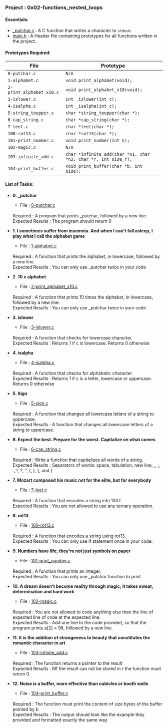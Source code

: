 <h3>Project : 0x02-functions_nested_loops</h3>

<h4>Essentials:</h4>

* [_putchar.c](./_putchar.c) : A C function that writes a character to `stdout`.
* [main.h](./main.h) : A Header file containing prototypes for all functions written in the project.

<h4>Prototypes Required:</h4>

| File                     | Prototype                                                      |
| -------------------------| ---------------------------------------------------------------|
| `0-putchar.c`            | `N/A`                                                          |
| `1-alphabet.c`           | `void print_alphabet(void);`                                   |
| `2-print_alphabet_x10.c` | `void print_alphabet_x10(void);`                               |
| `3-islower.c`            | `int _islower(int c);`                                         |
| `4-isalpha.c`            | `int _isalpha(int c);`                                         |
| `5-string_toupper.c` | `char *string_toupper(char *);`                                |
| `6-cap_string.c`     | `char *cap_string(char *);`                                    |
| `7-leet.c`           | `char *leet(char *);`                                          |
| `100-rot13.c`        | `char *rot13(char *);`                                         |
| `101-print_number.c` | `void print_number(int n);`                                    |
| `102-magic.c`        | `N/A`                                                          |
| `103-infinite_add.c` | `char *infinite_add(char *n1, char *n2, char *r, int size_r);` |
| `104-print_buffer.c` | `void print_buffer(char *b, int size);`                        |

<h4>List of Tasks:</h4>

* **0. _putchar**
  * File : [0-putchar.c](./0-putchar.c)
  <br>
  Required : A program that prints _putchar, followed by a new line.
  <br>
  Expected Results : The program should return 0

* **1. I sometimes suffer from insomnia. And when I can't fall asleep, I play what I call the alphabet game**
  *  File : [1-alphabet.c](./1-alphabet.c)
   <br>
  Required : A function that prints the alphabet, in lowercase, followed by a new line.
  <br>
  Expected Results : You can only use _putchar twice in your code
  
* **2. 10 x alphabet**
  *  File : [2-print_alphabet_x10.c](./2-print_alphabet_x10.c)
   <br>
  Required : A function that prints 10 times the alphabet, in lowercase, followed by a new line.
  <br>
  Expected Results : You can only use _putchar twice in your code
  
* **3. islower**
  * File : [3-islower.c](./3-islower.c)
  <br>
  Required : A function that checks for lowercase character.
  <br>
  Expected Results : Returns 1 if c is lowercase. Returns 0 otherwise

* **4. isalpha**
  *  File : [4-isalpha.c](./4-isalpha.c)
   <br>
  Required : A function that checks for alphabetic character.
  <br>
  Expected Results : Returns 1 if c is a letter, lowercase or uppercase. Returns 0 otherwise
  
* **5. Sign**
  * File : [5-sign.c](./5-sign.c)
  <br>
  Required : A function that changes all lowercase letters of a string to uppercase.
  <br>
  Expected Results : A function that changes all lowercase letters of a string to uppercase.

* **6. Expect the best. Prepare for the worst. Capitalize on what comes**
  *  File : [6-cap_string.c](./6-cap_string.c)
   <br>
  Required : Write a function that capitalizes all words of a string.
  <br>
  Expected Results : Separators of words: space, tabulation, new line, ,, ;, ., !, ?, ", (, ), {, and }
  
* **7. Mozart composed his music not for the elite, but for everybody**
  * File : [7-leet.c](./7-leet.c)
  <br>
  Required : A function that encodes a string into 1337.
  <br>
  Expected Results : You are not allowed to use any ternary operation.

* **8. rot13**
  *  File : [100-rot13.c](./100-rot13.c)
   <br>
  Required : A function that encodes a string using rot13.
  <br>
  Expected Results : You can only use if statement once in your code.
  
* **9. Numbers have life; they're not just symbols on paper**
  * File : [101-print_number.c](./101-print_number.c)
  <br>
  Required : A function that prints an integer.
  <br>
  Expected Results : You can only use _putchar function to print.

* **10. A dream doesn't become reality through magic; it takes sweat, determination and hard work**
  *  File : [102-magic.c](./102-magic.c)
   <br>
  Required : You are not allowed to code anything else than the line of expected line of code at the expected line.
  <br>
  Expected Results : Add one line to the code provided, so that the program prints a[2] = 98, followed by a new line.
  
* **11. It is the addition of strangeness to beauty that constitutes the romantic character in art**
  * File : [103-infinite_add.c](./103-infinite_add.c)
  <br>
  Required : The function returns a pointer to the result
  <br>
  Expected Results : RIf the result can not be stored in r the function must return 0.

* **12. Noise is a buffer, more effective than cubicles or booth walls**
  *  File : [104-print_buffer.c](./104-print_buffer.c)
   <br>
  Required : The function must print the content of size bytes of the buffer pointed by b
  <br>
  Expected Results : The output should look like the example they provided and formatted exactly the same way.
